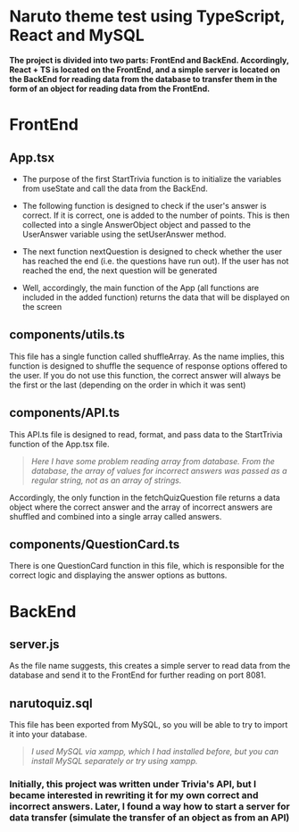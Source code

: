 # Naruto theme test using TypeScript, React and MySQL

**The project is divided into two parts: FrontEnd and BackEnd.
Accordingly, React + TS is located on the FrontEnd, and a simple server is located on the BackEnd for reading data from the database to transfer them in the form of an object for reading data from the FrontEnd.**

# FrontEnd

## App.tsx

- The purpose of the first StartTrivia function is to initialize the variables from useState and call the data from the BackEnd.

- The following function is designed to check if the user's answer is correct. If it is correct, one is added to the number of points. This is then collected into a single AnswerObject object and passed to the UserAnswer variable using the setUserAnswer method.

- The next function nextQuestion is designed to check whether the user has reached the end (i.e. the questions have run out). If the user has not reached the end, the next question will be generated

- Well, accordingly, the main function of the App (all functions are included in the added function) returns the data that will be displayed on the screen

## components/utils.ts

This file has a single function called shuffleArray. As the name implies, this function is designed to shuffle the sequence of response options offered to the user. If you do not use this function, the correct answer will always be the first or the last (depending on the order in which it was sent)

## components/API.ts

This API.ts file is designed to read, format, and pass data to the StartTrivia function of the App.tsx file.
 > _Here I have some problem reading array from database. From the database, the array of values for incorrect answers was passed as a regular string, not as an array of strings._

Accordingly, the only function in the fetchQuizQuestion file returns a data object where the correct answer and the array of incorrect answers are shuffled and combined into a single array called answers.

## components/QuestionCard.ts

There is one QuestionCard function in this file, which is responsible for the correct logic and displaying the answer options as buttons.

# BackEnd

## server.js

As the file name suggests, this creates a simple server to read data from the database and send it to the FrontEnd for further reading on port 8081.

## narutoquiz.sql

This file has been exported from MySQL, so you will be able to try to import it into your database.

> _I used MySQL via xampp, which I had installed before, but you can install MySQL separately or try using xampp._

### Initially, this project was written under Trivia's API, but I became interested in rewriting it for my own correct and incorrect answers. Later, I found a way how to start a server for data transfer (simulate the transfer of an object as from an API)
